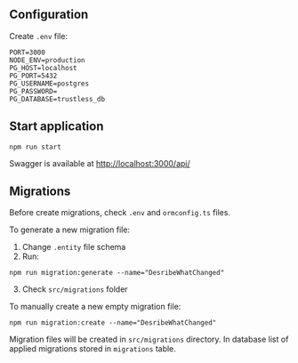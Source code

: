 ## Configuration
Create `.env` file:
```
PORT=3000
NODE_ENV=production
PG_HOST=localhost
PG_PORT=5432
PG_USERNAME=postgres
PG_PASSWORD=
PG_DATABASE=trustless_db
```

## Start application

```
npm run start
```

Swagger is available at [http://localhost:3000/api/](http://localhost:3000/api/)

## Migrations
Before create migrations, check `.env` and `ormconfig.ts` files.

To generate a new migration file:
1) Change `.entity` file schema
2) Run:
```
npm run migration:generate --name="DesribeWhatChanged" 
```
3) Check `src/migrations` folder

To manually create a new empty migration file:
```
npm run migration:create --name="DesribeWhatChanged" 
```

Migration files will be created in `src/migrations` directory.
In database list of applied migrations stored in `migrations` table.
